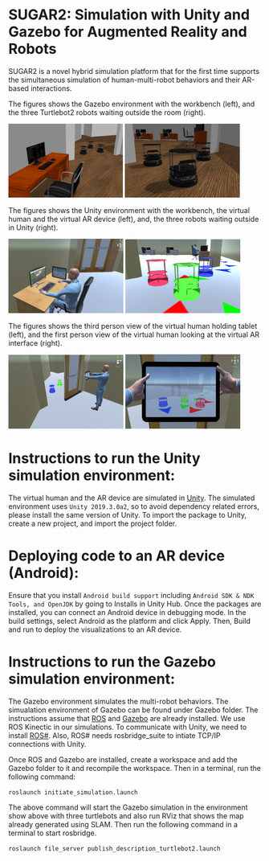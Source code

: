 # SUGAR2: Simulation with Unity and Gazebo for Augmented Reality and Robots

SUGAR2 is a novel hybrid simulation platform that for the first time supports the simultaneous simulation of human-multi-robot behaviors and their AR-based interactions.

The figures shows the Gazebo environment with the workbench (left), and the three Turtlebot2 robots waiting outside the room (right).

![Image of Gazebo Environment](https://github.com/kchanda2/SUGAR2/blob/master/images/three_robots_table_chair.png)          ![Image of Gazebo Three Robots](https://github.com/kchanda2/SUGAR2/blob/master/images/three_robots_zoomed_center.png)

The figures shows the Unity environment with the workbench, the virtual human and the virtual AR device (left), and, the three robots waiting outside in Unity (right).

![Image of Virtual Human](https://github.com/kchanda2/SUGAR2/blob/master/images/three_robots_table_chair_unity_resized.png)           ![Image of Unity Three Robots](https://github.com/kchanda2/SUGAR2/blob/master/images/three_robots_zoomed_center_unity.png)

The figures shows the third person view of the virtual human holding tablet (left), and the first person view of the virtual human looking at the virtual AR interface (right).

![Image of Unity 3POV](https://github.com/kchanda2/SUGAR2/blob/master/images/human_tablet_resized.png)            ![Image of Zoomed Tablet](https://github.com/kchanda2/SUGAR2/blob/master/images/zoomed_human_tablet.png)


# Instructions to run the Unity simulation environment:
The virtual human and the AR device are simulated in [Unity](https://unity.com/). The simulated environment uses ```Unity 2019.3.0a2```, so to avoid dependency related errors, please install the same version of Unity.
To import the package to Unity, create a new project, and import the project folder.

# Deploying code to an AR device (Android):
Ensure that you install ```Android build support``` including ```Android SDK & NDK Tools, and OpenJDK``` by going to Installs in Unity Hub.
Once the packages are installed, you can connect an Android device in debugging mode. In the build settings, select Android as the platform and click Apply.
Then, Build and run to deploy the visualizations to an AR device.

# Instructions to run the Gazebo simulation environment:
The Gazebo environment simulates the multi-robot behaviors. The simualation environment of Gazebo can be found under Gazebo folder.
The instructions assume that [ROS](https://www.ros.org/) and [Gazebo](http://gazebosim.org/tutorials?tut=ros_overview) are already installed. We use ROS Kinectic in our simulations. To communicate with Unity, we need to install [ROS#](https://github.com/siemens/ros-sharp). Also, ROS# needs rosbridge_suite to intiate TCP/IP connections with Unity.

Once ROS and Gazebo are installed, create a workspace and add the Gazebo folder to it and recompile the workspace.
Then in a terminal, run the following command:
```
roslaunch initiate_simulation.launch
```
The above command will start the Gazebo simulation in the environment show above with three turtlebots and also run RViz that shows the map already generated using SLAM.
Then run the following command in a terminal to start rosbridge.
```
roslaunch file_server publish_description_turtlebot2.launch
```
